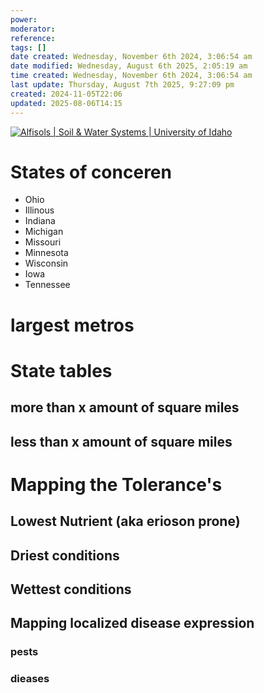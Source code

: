 ```yaml
---
power: 
moderator: 
reference: 
tags: []
date created: Wednesday, November 6th 2024, 3:06:54 am
date modified: Wednesday, August 6th 2025, 2:05:19 am
time created: Wednesday, November 6th 2024, 3:06:54 am
last update: Thursday, August 7th 2025, 9:27:09 pm
created: 2024-11-05T22:06
updated: 2025-08-06T14:15
---
```

[
![Alfisols | Soil & Water Systems | University of Idaho](https://external-content.duckduckgo.com/iu/?u=https%3A%2F%2Fwww.uidaho.edu%2F-%2Fmedia%2FUIdaho-Responsive%2FImages%2Fcals%2Fprograms%2Fsoil-orders%2Falfisols%2F1200x1200-alfisols-dominant-suborders.jpg&f=1&nofb=1&ipt=62249eb4e1674395a8fc04a35bf0ea9a4b95e30d19e8c81c748159077c4c51aa&ipo=images)](https://www.uidaho.edu/-/media/UIdaho-Responsive/Images/cals/programs/soil-orders/alfisols/1200x1200-alfisols-dominant-suborders.jpg)


# States of conceren
- Ohio
- Illinous
- Indiana
- Michigan
- Missouri
- Minnesota
- Wisconsin
- Iowa
- Tennessee
# largest metros


# State tables
## more than x amount of square miles
## less than x amount of square miles

# Mapping the Tolerance's
## Lowest Nutrient (aka erioson prone)
## Driest conditions
## Wettest conditions
## Mapping localized disease expression
### pests
### dieases